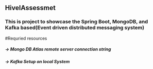 ## HivelAssessmet
### This is project to showcase the Spring Boot, MongoDB, and Kafka based(Event driven distributed messaging system)


#Requried resources
##### -> Mongo DB Atlas remote server connection string
##### -> Kafka Setup on local System
